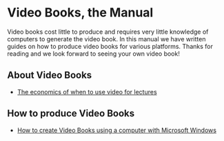# Video Books, the Manual

Video books cost little to produce and requires very little knowledge of computers to generate the video book.  In this manual we have written guides on how to produce video books for various platforms. Thanks for reading and we look forward to seeing your own video book!  

## About Video Books
- [The economics of when to use video for lectures](the-economics-of-when-to-use-video-for-lectures)

## How to produce Video Books
- [How to create Video Books using a computer with Microsoft Windows](how-to-create-video-books-using-a-computer-with-microsoft-windows)
